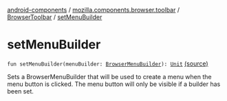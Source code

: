 [android-components](../../index.md) / [mozilla.components.browser.toolbar](../index.md) / [BrowserToolbar](index.md) / [setMenuBuilder](./set-menu-builder.md)

# setMenuBuilder

`fun setMenuBuilder(menuBuilder: `[`BrowserMenuBuilder`](../../mozilla.components.browser.menu/-browser-menu-builder/index.md)`): `[`Unit`](https://kotlinlang.org/api/latest/jvm/stdlib/kotlin/-unit/index.html) [(source)](https://github.com/mozilla-mobile/android-components/blob/master/components/browser/toolbar/src/main/java/mozilla/components/browser/toolbar/BrowserToolbar.kt#L656)

Sets a BrowserMenuBuilder that will be used to create a menu when the menu button is clicked.
The menu button will only be visible if a builder has been set.

